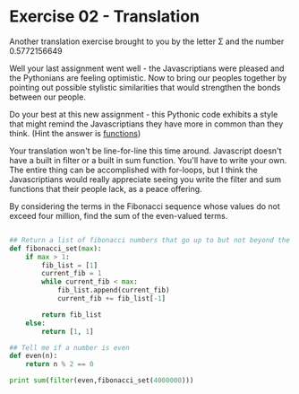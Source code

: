 Exercise 02 - Translation
=========================

Another translation exercise brought to you by the letter Σ and the number 0.5772156649

Well your last assignment went well - the Javascriptians were pleased and the Pythonians are feeling optimistic. Now to bring our peoples together by pointing out possible stylistic similarities that would strengthen the bonds between our people.

Do your best at this new assignment - this Pythonic code exhibits a style that might remind the Javascriptians they have more in common than they think. (Hint the answer is [functions](https://github.com/hackbrightacademy/Javascript1/blob/master/function.md)) 

Your translation won't be line-for-line this time around. Javascript doesn't have a built in filter or a built in sum function. You'll have to write your own. 
The entire thing can be accomplished with for-loops, but I think the Javascriptians would really appreciate seeing you write the filter and sum functions that their people lack, as a peace offering.


By considering the terms in the Fibonacci sequence whose values do not exceed four million, find the sum of the even-valued terms.

```python

## Return a list of fibonacci numbers that go up to but not beyond the maximum number provided
def fibonacci_set(max):
	if max > 1:
		fib_list = [1]
		current_fib = 1
		while current_fib < max:
			fib_list.append(current_fib)
			current_fib += fib_list[-1]

		return fib_list
	else:
		return [1, 1]

## Tell me if a number is even
def even(n):
    return n % 2 == 0

print sum(filter(even,fibonacci_set(4000000)))

```
